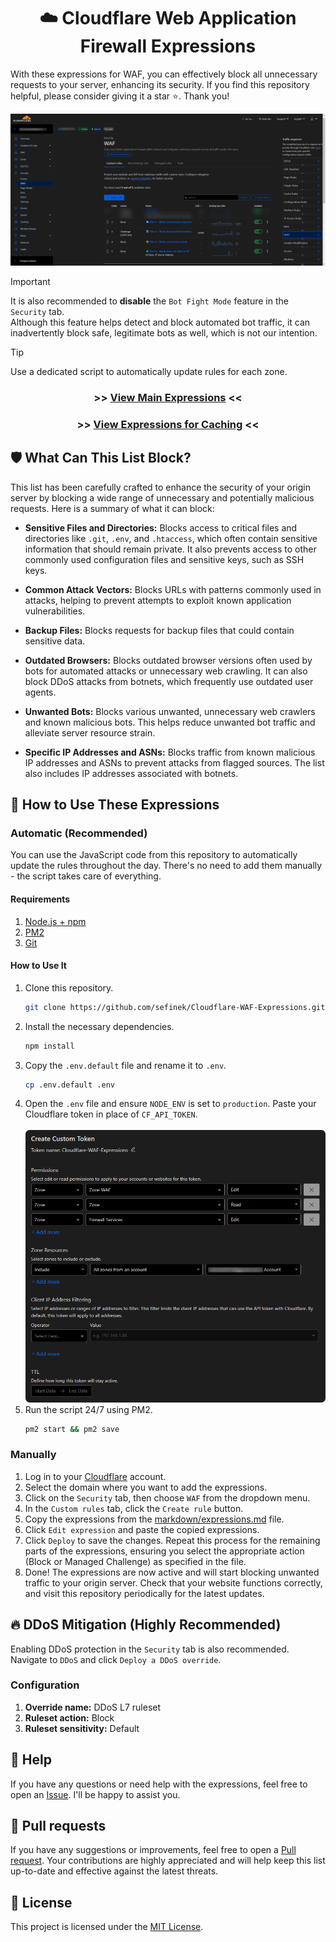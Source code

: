 <div align="center">
    <h1>☁️ Cloudflare Web Application Firewall Expressions</h1>
</div>

With these expressions for WAF, you can effectively block all unnecessary requests to your server, enhancing its security.
If you find this repository helpful, please consider giving it a star ⭐. Thank you!

<img src="assets/images/brave_7V0Mb1E81rC0.png" alt="Cloudflare Web Application Firewall (WAF)"> 

> [!IMPORTANT]  
> It is also recommended to **disable** the `Bot Fight Mode` feature in the `Security` tab.  
> Although this feature helps detect and block automated bot traffic, it can inadvertently block safe, legitimate bots as well, which is not our intention.

> [!TIP]  
> Use a dedicated script to automatically update rules for each zone.

<div align="center">
   <h3>>> <a href="markdown/expressions.md">View Main Expressions</a> <<</h3>
   <h3>>> <a href="markdown/cache.md">View Expressions for Caching</a> <<</h3>
</div>


## 🛡️ What Can This List Block?
This list has been carefully crafted to enhance the security of your origin server by blocking a wide range of unnecessary and potentially malicious requests. Here is a summary of what it can block:

- **Sensitive Files and Directories:**
Blocks access to critical files and directories like `.git`, `.env`, and `.htaccess`, which often contain sensitive information that should remain private. It also prevents access to other commonly used configuration files and sensitive keys, such as SSH keys.

- **Common Attack Vectors:**
Blocks URLs with patterns commonly used in attacks, helping to prevent attempts to exploit known application vulnerabilities.

- **Backup Files:**
Blocks requests for backup files that could contain sensitive data.

- **Outdated Browsers:**
Blocks outdated browser versions often used by bots for automated attacks or unnecessary web crawling. It can also block DDoS attacks from botnets, which frequently use outdated user agents.

- **Unwanted Bots:**
Blocks various unwanted, unnecessary web crawlers and known malicious bots. This helps reduce unwanted bot traffic and alleviate server resource strain.

- **Specific IP Addresses and ASNs:**
Blocks traffic from known malicious IP addresses and ASNs to prevent attacks from flagged sources. The list also includes IP addresses associated with botnets.


## 📝 How to Use These Expressions
### Automatic (Recommended)
You can use the JavaScript code from this repository to automatically update the rules throughout the day.
There's no need to add them manually - the script takes care of everything.

#### Requirements
1. [Node.js + npm](https://nodejs.org/en)
2. [PM2](https://www.npmjs.com/package/pm2)
3. [Git](https://git-scm.com/downloads)

#### How to Use It
1. Clone this repository.
   ```bash
   git clone https://github.com/sefinek/Cloudflare-WAF-Expressions.git
   ```
2. Install the necessary dependencies.
   ```bash
   npm install
   ```
3. Copy the `.env.default` file and rename it to `.env`.
   ```bash
   cp .env.default .env
   ```
4. Open the `.env` file and ensure `NODE_ENV` is set to `production`. Paste your Cloudflare token in place of `CF_API_TOKEN`.<br><br>
   ![brave_JDyTDLnUFonD.png](assets/images/brave_JDyTDLnUFonD.png)
5. Run the script 24/7 using PM2.
   ```bash
   pm2 start && pm2 save
   ```

### Manually
1. Log in to your [Cloudflare](https://dash.cloudflare.com) account.
2. Select the domain where you want to add the expressions.
3. Click on the `Security` tab, then choose `WAF` from the dropdown menu.
4. In the `Custom rules` tab, click the `Create rule` button.
5. Copy the expressions from the [markdown/expressions.md](markdown/expressions) file.
6. Click `Edit expression` and paste the copied expressions.
7. Click `Deploy` to save the changes. Repeat this process for the remaining parts of the expressions, ensuring you select the appropriate action (Block or Managed Challenge) as specified in the file.
8. Done! The expressions are now active and will start blocking unwanted traffic to your origin server. Check that your website functions correctly, and visit this repository periodically for the latest updates.


## 🔥 DDoS Mitigation (Highly Recommended)
Enabling DDoS protection in the `Security` tab is also recommended. Navigate to `DDoS` and click `Deploy a DDoS override`.

### Configuration
1. **Override name:** DDoS L7 ruleset
2. **Ruleset action:** Block
3. **Ruleset sensitivity:** Default


## 🤔 Help
If you have any questions or need help with the expressions, feel free to open an [Issue](https://github.com/sefinek/Cloudflare-WAF-Expressions/issues). I'll be happy to assist you.


## 🤝 Pull requests
If you have any suggestions or improvements, feel free to open a [Pull request](https://github.com/sefinek/Cloudflare-WAF-Expressions/pulls). Your contributions are highly appreciated and will help keep this list up-to-date and effective against the latest threats.


## 🔖 License
This project is licensed under the [MIT License](LICENSE).